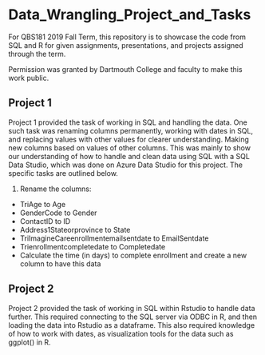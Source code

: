 # Data_Wrangling_Project_and_Tasks

For QBS181 2019 Fall Term, this repository is to showcase the code from SQL and R for given assignments, presentations, and projects assigned through the term. 

Permission was granted by Dartmouth College and faculty to make this work public. 

## Project 1

Project 1 provided the task of working in SQL and handling the data. One such task was renaming columns permanently, working with dates in SQL, and replacing values with other values for clearer understanding. Making new columns based on values of other columns. This was mainly to show our understanding of how to handle and clean data using SQL with a SQL Data Studio, which was done on Azure Data Studio for this project. The specific tasks are outlined below.

1. Rename the columns: 
  * TriAge to Age
  * GenderCode to Gender
  * ContactID to ID
  * Address1Stateorprovince to State
  * TriImagineCareenrollmentemailsentdate to EmailSentdate
  * Trienrollmentcompletedate to Completedate
  * Calculate the time (in days) to complete enrollment and create a new column to
      have this data

## Project 2

Project 2 provided the task of working in SQL within Rstudio to handle data further. This required connecting to the SQL server via ODBC in R, and then loading the data into Rstudio as a dataframe. This also required knowledge of how to work with dates, as visualization tools for the data such as ggplot() in R. 
